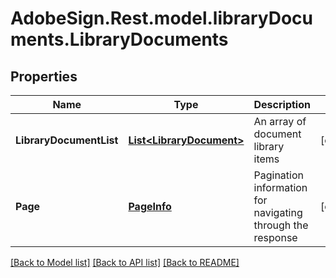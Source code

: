 # AdobeSign.Rest.model.libraryDocuments.LibraryDocuments
## Properties

Name | Type | Description | Notes
------------ | ------------- | ------------- | -------------
**LibraryDocumentList** | [**List&lt;LibraryDocument&gt;**](LibraryDocument.md) | An array of document library items | [optional] 
**Page** | [**PageInfo**](PageInfo.md) | Pagination information for navigating through the response | [optional] 

[[Back to Model list]](../README.md#documentation-for-models) [[Back to API list]](../README.md#documentation-for-api-endpoints) [[Back to README]](../README.md)

